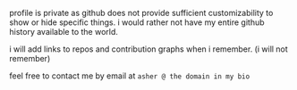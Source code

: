 profile is private as github does not provide sufficient customizability to show or hide specific things. i would rather not have my entire github history available to the world.

i will add links to repos and contribution graphs when i remember. (i will not remember)

feel free to contact me by email at `asher @ the domain in my bio`
